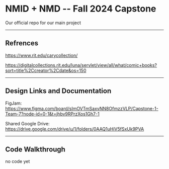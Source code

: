 # NMID + NMD -- Fall 2024 Capstone
Our official repo for our main project

------
 Refrences
-

https://www.rit.edu/carycollection/ 

https://digitalcollections.rit.edu/luna/servlet/view/all/what/comic+books?sort=title%2Ccreator%2Cdate&os=150


-------

Design Links and Documentation 
-

FigJam: https://www.figma.com/board/sImOVTmSaxvNN8OfmzzVLP/Capstone-1-Team-7?node-id=0-1&t=jhbv9RPrzXos1Gh7-1


Shared Google Drive: https://drive.google.com/drive/u/1/folders/0AAQ1uHiV5fSxUk9PVA

-----

Code Walkthrough
-
no code yet 
